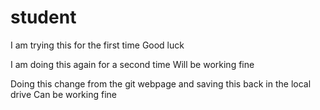 # student
I am trying this for the first time
Good luck

I am doing this again for a second time
Will be working fine

Doing this change from the git webpage and saving this back in the local drive
Can be working fine 
